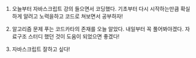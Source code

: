 1. 오늘부터 자바스크립트 강의 들으면서 코딩했다. 기초부터 다시 시작하는만큼 확실하게 알려고 노력을하고 코드로 쳐보면서 공부하자!

2. 알고리즘 문제 푸는 코드카타의 존재를 오늘 알았다. 내일부터 꼭 풀어봐야겠다. 자료구조 스터디 했던 것이 도움이 되었으면 좋겠다!

3. 자바스크립트 잘하고 싶다!
